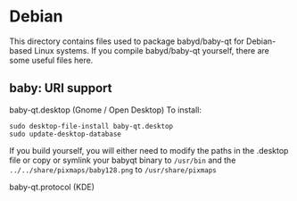 
Debian
====================
This directory contains files used to package babyd/baby-qt
for Debian-based Linux systems. If you compile babyd/baby-qt yourself, there are some useful files here.

## baby: URI support ##


baby-qt.desktop  (Gnome / Open Desktop)
To install:

	sudo desktop-file-install baby-qt.desktop
	sudo update-desktop-database

If you build yourself, you will either need to modify the paths in
the .desktop file or copy or symlink your babyqt binary to `/usr/bin`
and the `../../share/pixmaps/baby128.png` to `/usr/share/pixmaps`

baby-qt.protocol (KDE)

